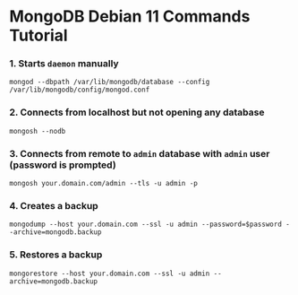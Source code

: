 # MongoDB Debian 11 Commands Tutorial

### 1.  Starts `daemon` manually
```
mongod --dbpath /var/lib/mongodb/database --config /var/lib/mongodb/config/mongod.conf
```

### 2.  Connects from localhost but not opening any database
```
mongosh --nodb
```

### 3.  Connects from remote to `admin` database with `admin` user (password is prompted)
```
mongosh your.domain.com/admin --tls -u admin -p
```

### 4.  Creates a backup
```
mongodump --host your.domain.com --ssl -u admin --password=$password --archive=mongodb.backup
```

### 5.  Restores a backup
```
mongorestore --host your.domain.com --ssl -u admin --archive=mongodb.backup
```

